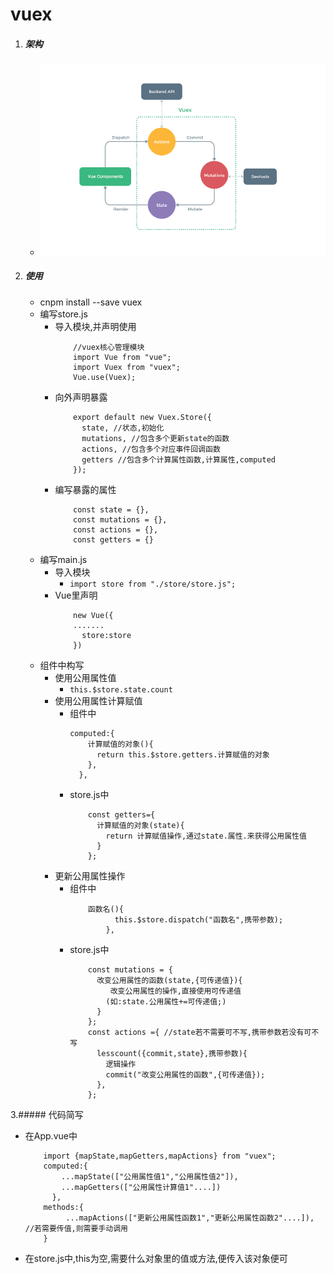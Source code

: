 # vuex
1. ##### 架构
	* ![vuex](https://github.com/SuperCourierYangyufan/notes/blob/master/img/vuex.PNG)
2. ##### 使用
    * cnpm install --save vuex
    * 编写store.js
        * 导入模块,并声明使用
            ```
                //vuex核心管理模块
                import Vue from "vue";
                import Vuex from "vuex";
                Vue.use(Vuex);
            ```
        * 向外声明暴露
            ```
                export default new Vuex.Store({
                  state, //状态,初始化
                  mutations, //包含多个更新state的函数
                  actions, //包含多个对应事件回调函数
                  getters //包含多个计算属性函数,计算属性,computed
                });
            ```
        * 编写暴露的属性
            ```
                const state = {},
                const mutations = {},
                const actions = {},
                const getters = {}
            ```
    * 编写main.js
        * 导入模块
            * `import store from "./store/store.js";`
        * Vue里声明
            ```
                new Vue({
                .......
                  store:store
                })
            ```
    * 组件中构写
        * 使用公用属性值
            * `this.$store.state.count`
        * 使用公用属性计算赋值
            * 组件中
                ```
                computed:{
                    计算赋值的对象(){
                      return this.$store.getters.计算赋值的对象
                    },
                  },  
                ```
            * store.js中
                ```
                    const getters={
                      计算赋值的对象(state){
                        return 计算赋值操作,通过state.属性.来获得公用属性值
                      }
                    };
                ```
        * 更新公用属性操作
            * 组件中
                ```
                    函数名(){
                          this.$store.dispatch("函数名",携带参数);
                        },
                ```
            * store.js中
                ```
                    const mutations = {
                      改变公用属性的函数(state,{可传递值}){
                         改变公用属性的操作,直接使用可传递值
                        (如:state.公用属性+=可传递值;)
                      }
                    };
                    const actions ={ //state若不需要可不写,携带参数若没有可不写
                      lesscount({commit,state},携带参数){
                        逻辑操作
                        commit("改变公用属性的函数",{可传递值});
                      },
                    };
                ```
3.##### 代码简写
   * 在App.vue中
        ```
            import {mapState,mapGetters,mapActions} from "vuex";
            computed:{
                ...mapState(["公用属性值1","公用属性值2"]),
                ...mapGetters(["公用属性计算值1"....])
              },
            methods:{
                 ...mapActions(["更新公用属性函数1","更新公用属性函数2"....]), //若需要传值,则需要手动调用
            }
        ```
   * 在store.js中,this为空,需要什么对象里的值或方法,便传入该对象便可
            